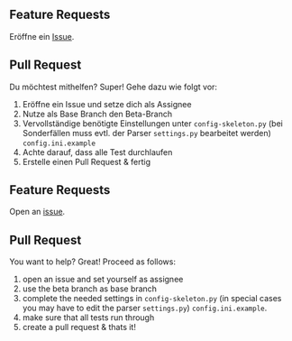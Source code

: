 ## Feature Requests

Eröffne ein [Issue](https://github.com/sibalzer/impfbot/issues/new/choose).

## Pull Request

Du möchtest mithelfen? Super! Gehe dazu wie folgt vor:

1. Eröffne ein Issue und setze dich als Assignee
2. Nutze als Base Branch den Beta-Branch
3. Vervollständige benötigte Einstellungen unter `config-skeleton.py` (bei Sonderfällen muss evtl. der Parser `settings.py` bearbeitet werden) `config.ini.example`
4. Achte darauf, dass alle Test durchlaufen
5. Erstelle einen Pull Request & fertig

## Feature Requests

Open an [issue](https://github.com/sibalzer/impfbot/issues/new/choose).

## Pull Request

You want to help? Great! Proceed as follows:

1. open an issue and set yourself as assignee
2. use the beta branch as base branch
3. complete the needed settings in `config-skeleton.py` (in special cases you may have to edit the parser `settings.py`) `config.ini.example`.
4. make sure that all tests run through
5. create a pull request & thats it!
